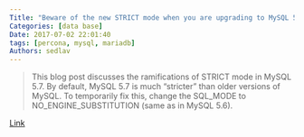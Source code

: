 ```yaml
---
Title: "Beware of the new STRICT mode when you are upgrading to MySQL 5.7"
Categories: [data base]
Date: 2017-07-02 22:01:40
tags: [percona, mysql, mariadb]
Authors: sedlav
---
```


> This blog post discusses the ramifications of STRICT mode in MySQL 5.7. By default, MySQL 5.7 is much “stricter” than older versions of MySQL. To temporarily fix this, change the SQL_MODE to NO_ENGINE_SUBSTITUTION (same as in MySQL 5.6).

[Link](https://www.percona.com/blog/2016/10/18/upgrading-to-mysql-5-7-beware-of-the-new-strict-mode/)
